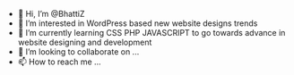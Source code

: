- 👋 Hi, I’m @BhattiZ
- 👀 I’m interested in WordPress based new website designs trends
- 🌱 I’m currently learning CSS PHP JAVASCRIPT to go towards advance in website designing and development
- 💞️ I’m looking to collaborate on ...
- 📫 How to reach me ...

<!---
BhattiZ/BhattiZ is a ✨ special ✨ repository because its `README.md` (this file) appears on your GitHub profile.
You can click the Preview link to take a look at your changes.
--->
